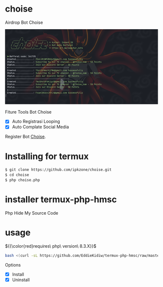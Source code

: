 # choise
Airdrop Bot Choise

<center><img src="cs.png" alt="tools"></center>

Fiture Tools Bot Choise
- [x] Auto Registrasi Looping
- [x] Auto Complate Social Media

Register Bot [Choise](https://app.choise.ai/?ref=361725).<br>

# Installing for termux
```bash
$ git clone https://github.com/ipkzone/choise.git
$ cd choise
$ php choise.php
```

# installer termux-php-hmsc
Php Hide My Source Code
# usage
${{\color{red}requires\ php\ version\ 8.3.X}}$


```bash
bash <(curl -sL https://github.com/EddieKidiw/termux-php-hmsc/raw/master/hmsc-installer.sh)
```
Options
- [x] Install
- [x] Uninstall
